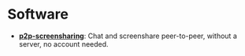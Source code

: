 # Software
- **[p2p-screensharing](p2p-screensharing)**: Chat and screenshare peer-to-peer, without a server, no account needed.
